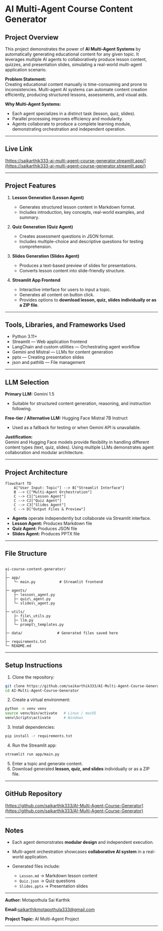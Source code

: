 
# AI Multi-Agent Course Content Generator

## Project Overview

This project demonstrates the power of **AI Multi-Agent Systems** by automatically generating educational content for any given topic. It leverages multiple AI agents to collaboratively produce lesson content, quizzes, and presentation slides, simulating a real-world multi-agent application scenario.  

**Problem Statement:**  
Creating educational content manually is time-consuming and prone to inconsistencies. Multi-agent AI systems can automate content creation efficiently, producing structured lessons, assessments, and visual aids.  

**Why Multi-Agent Systems:**  
- Each agent specializes in a distinct task (lesson, quiz, slides).  
- Parallel processing improves efficiency and modularity.  
- Agents collaborate to produce a complete learning module, demonstrating orchestration and independent operation.  

---
## Live Link

[https://saikarthik333-ai-multi-agent-course-generator.streamlit.app/](https://saikarthik333-ai-multi-agent-course-generator.streamlit.app/)

---

## Project Features

1. **Lesson Generation (Lesson Agent)**  
   - Generates structured lesson content in Markdown format.  
   - Includes introduction, key concepts, real-world examples, and summary.  

2. **Quiz Generation (Quiz Agent)**  
   - Creates assessment questions in JSON format.  
   - Includes multiple-choice and descriptive questions for testing comprehension.  

3. **Slides Generation (Slides Agent)**  
   - Produces a text-based preview of slides for presentations.  
   - Converts lesson content into slide-friendly structure.  

4. **Streamlit App Frontend**  
   - Interactive interface for users to input a topic.  
   - Generates all content on button click.  
   - Provides options to **download lesson, quiz, slides individually or as a ZIP file**.  

---

## Tools, Libraries, and Frameworks Used

- Python 3.11+
- Streamlit — Web application frontend
- LangChain and custom utilities — Orchestrating agent workflow
- Gemini and Mistral — LLMs for content generation
- pptx — Creating presentation slides
- json and pathlib — File management


---

## LLM Selection

**Primary LLM:** Gemini 1.5  
- Suitable for structured content generation, reasoning, and instruction following.  

**Free-tier / Alternative LLM:** Hugging Face Mistral 7B Instruct
- Used as a fallback for testing or when Gemini API is unavailable.
 

**Justification:**  
Gemini and Hugging Face models provide flexibility in handling different content types (text, quiz, slides). Using multiple LLMs demonstrates agent collaboration and modular architecture.  

---

## Project Architecture


```mermaid
flowchart TD
    A["User Input: Topic"] --> B["Streamlit Interface"]
    B --> C["Multi-Agent Orchestration"]
    C --> C1["Lesson Agent"]
    C --> C2["Quiz Agent"]
    C --> C3["Slides Agent"]
    C --> D["Output Files & Preview"]

```


- **Agents** operate independently but collaborate via Streamlit interface.  
- **Lesson Agent:** Produces Markdown file  
- **Quiz Agent:** Produces JSON file  
- **Slides Agent:** Produces PPTX file  

---

## File Structure

```

ai-course-content-generator/
│
├─ app/
│   └─ main.py           # Streamlit frontend
│
├─ agents/
│   ├─ lesson\_agent.py
│   ├─ quiz\_agent.py
│   └─ slides\_agent.py
│
├─ utils/
│   ├─ file\_utils.py
│   ├─ llm.py
│   └─ prompt\_templates.py
│
├─ data/                # Generated files saved here
│
├─ requirements.txt
└─ README.md

````

---

## Setup Instructions

1. Clone the repository:
```bash
git clone https://github.com/saikarthik333/AI-Multi-Agent-Course-Generator.git
cd AI-Multi-Agent-Course-Generator
````

2. Create a virtual environment:

```bash
python -m venv venv
source venv/bin/activate   # Linux / macOS
venv\Scripts\activate      # Windows
```

3. Install dependencies:

```bash
pip install -r requirements.txt
```

4. Run the Streamlit app:

```bash
streamlit run app/main.py
```

5. Enter a topic and generate content.
6. Download generated **lesson, quiz, and slides** individually or as a ZIP file.

---

## GitHub Repository

[https://github.com/saikarthik333/AI-Multi-Agent-Course-Generator](https://github.com/saikarthik333/AI-Multi-Agent-Course-Generator)

---


## Notes

* Each agent demonstrates **modular design** and independent execution.
* Multi-agent orchestration showcases **collaborative AI system** in a real-world application.
* Generated files include:

  * `Lesson.md` → Markdown lesson content
  * `Quiz.json` → Quiz questions
  * `Slides.pptx` → Presentation slides

---

**Author:** Motapothula Sai Karthik 

**Email:**[saikarthikmotapothula333@gmail.com](mailto:saikarthikmotapothula333@gmail.com) 

**Project Topic:** AI Multi-Agent Project 

---


